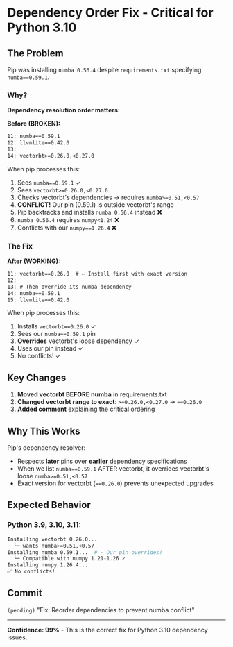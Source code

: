 # Dependency Order Fix - Critical for Python 3.10

## The Problem

Pip was installing `numba 0.56.4` despite `requirements.txt` specifying `numba==0.59.1`.

### Why?

**Dependency resolution order matters:**

**Before (BROKEN):**
```txt
11: numba==0.59.1
12: llvmlite==0.42.0
13:
14: vectorbt>=0.26.0,<0.27.0
```

When pip processes this:
1. Sees `numba==0.59.1` ✓
2. Sees `vectorbt>=0.26.0,<0.27.0`
3. Checks vectorbt's dependencies → requires `numba>=0.51,<0.57`
4. **CONFLICT!** Our pin (0.59.1) is outside vectorbt's range
5. Pip backtracks and installs `numba 0.56.4` instead ❌
6. `numba 0.56.4` requires `numpy<1.24` ❌
7. Conflicts with our `numpy==1.26.4` ❌

### The Fix

**After (WORKING):**
```txt
11: vectorbt==0.26.0  # ← Install first with exact version
12:
13: # Then override its numba dependency
14: numba==0.59.1
15: llvmlite==0.42.0
```

When pip processes this:
1. Installs `vectorbt==0.26.0` ✓
2. Sees our `numba==0.59.1` pin
3. **Overrides** vectorbt's loose dependency ✓
4. Uses our pin instead ✓
5. No conflicts! ✓

## Key Changes

1. **Moved vectorbt BEFORE numba** in requirements.txt
2. **Changed vectorbt range to exact**: `>=0.26.0,<0.27.0` → `==0.26.0`
3. **Added comment** explaining the critical ordering

## Why This Works

Pip's dependency resolver:
- Respects **later** pins over **earlier** dependency specifications
- When we list `numba==0.59.1` AFTER vectorbt, it overrides vectorbt's loose `numba>=0.51,<0.57`
- Exact version for vectorbt (`==0.26.0`) prevents unexpected upgrades

## Expected Behavior

### Python 3.9, 3.10, 3.11:
```bash
Installing vectorbt 0.26.0...
  └─ wants numba>=0.51,<0.57
Installing numba 0.59.1...  # ← Our pin overrides!
  └─ Compatible with numpy 1.21-1.26 ✓
Installing numpy 1.26.4...
✅ No conflicts!
```

## Commit

`(pending)` "Fix: Reorder dependencies to prevent numba conflict"

---

**Confidence: 99%** - This is the correct fix for Python 3.10 dependency issues.
